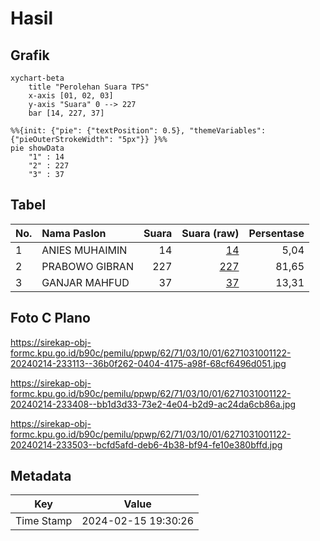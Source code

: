 # Hasil

## Grafik

```mermaid
xychart-beta
    title "Perolehan Suara TPS"
    x-axis [01, 02, 03]
    y-axis "Suara" 0 --> 227
    bar [14, 227, 37]
```

```mermaid
%%{init: {"pie": {"textPosition": 0.5}, "themeVariables": {"pieOuterStrokeWidth": "5px"}} }%%
pie showData
    "1" : 14
    "2" : 227
    "3" : 37
```

## Tabel

| No. | Nama Paslon    | Suara | Suara (raw) | Persentase |
|:--- |:-------------- | -----:| -----------:| ----------:|
| 1   | ANIES MUHAIMIN | 14    | [14][p-1]   | 5,04       |
| 2   | PRABOWO GIBRAN | 227   | [227][p-2]  | 81,65      |
| 3   | GANJAR MAHFUD  | 37    | [37][p-3]   | 13,31      |


[p-1]: https://github.com/gigit-pemilu/pemilu-2024-62-kalimantan-tengah/blob/main/pilpres/hitung-suara/sub/62-kalimantan-tengah/sub/71-kota-palangkaraya/sub/03-jekan-raya/sub/1001-palangka/sub/122-tps/sub/paslon-1.txt
[p-2]: https://github.com/gigit-pemilu/pemilu-2024-62-kalimantan-tengah/blob/main/pilpres/hitung-suara/sub/62-kalimantan-tengah/sub/71-kota-palangkaraya/sub/03-jekan-raya/sub/1001-palangka/sub/122-tps/sub/paslon-2.txt
[p-3]: https://github.com/gigit-pemilu/pemilu-2024-62-kalimantan-tengah/blob/main/pilpres/hitung-suara/sub/62-kalimantan-tengah/sub/71-kota-palangkaraya/sub/03-jekan-raya/sub/1001-palangka/sub/122-tps/sub/paslon-3.txt

## Foto C Plano

https://sirekap-obj-formc.kpu.go.id/b90c/pemilu/ppwp/62/71/03/10/01/6271031001122-20240214-233113--36b0f262-0404-4175-a98f-68cf6496d051.jpg

https://sirekap-obj-formc.kpu.go.id/b90c/pemilu/ppwp/62/71/03/10/01/6271031001122-20240214-233408--bb1d3d33-73e2-4e04-b2d9-ac24da6cb86a.jpg

https://sirekap-obj-formc.kpu.go.id/b90c/pemilu/ppwp/62/71/03/10/01/6271031001122-20240214-233503--bcfd5afd-deb6-4b38-bf94-fe10e380bffd.jpg


## Metadata

| Key        | Value               |
| ---------- | ------------------- |
| Time Stamp | 2024-02-15 19:30:26 |



